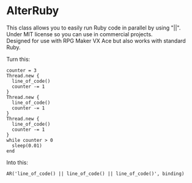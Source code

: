 # AlterRuby

This class allows you to easily run Ruby code in parallel by using "||".
<br>
Under MIT license so you can use in commercial projects.
<br>
Designed for use with RPG Maker VX Ace but also works with standard Ruby.

Turn this:

```
counter = 3
Thread.new {
  line_of_code()
  counter -= 1
}
Thread.new {
  line_of_code()
  counter -= 1
}
Thread.new {
  line_of_code()
  counter -= 1
}
while counter > 0
  sleep(0.01)
end
```

Into this:

```
AR('line_of_code() || line_of_code() || line_of_code()', binding)
```
